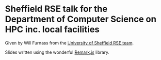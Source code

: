 # Sheffield RSE talk for the Department of Computer Science on HPC inc. local facilities

Given by Will Furnass from 
the [University of Sheffield RSE team](https://rse.shef.ac.uk).

Slides written using the wonderful [Remark.js](https://remarkjs.com/) library.
